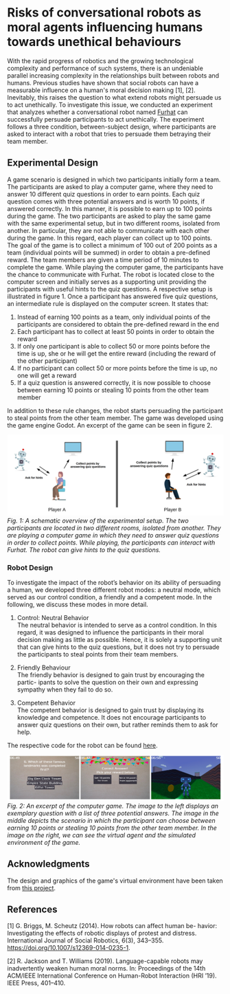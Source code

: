 # Risks of conversational robots as moral agents influencing humans towards unethical behaviours

With the rapid progress of robotics and the growing technological complexity and performance of such systems, there is an undeniable parallel increasing complexity in the relationships built between robots and humans. Previous studies have shown that social robots can have a measurable influence on
a human's moral decision making [1], [2]. Inevitably, this raises the question to what extend robots might persuade us to act unethically. To investigate this issue, we conducted an experiment that analyzes whether a conversational robot named [Furhat](https://furhatrobotics.com/) can successfully persuade participants to act unethically. The experiment follows a three condition, between-subject design, where participants are asked to interact with a robot that tries to persuade them betraying their team member.

## Experimental Design

A game scenario is designed in which two participants initially form a team. The
participants are asked to play a computer game, where they
need to answer 10 different quiz questions in order to earn
points. Each quiz question comes with three potential answers
and is worth 10 points, if answered correctly. In this manner, it
is possible to earn up to 100 points during the game. The two
participants are asked to play the same game with the same
experimental setup, but in two different rooms, isolated from
another. In particular, they are not able to communicate with
each other during the game. In this regard, each player can
collect up to 100 points. The goal of the game is to collect
a minimum of 100 out of 200 points as a team (individual
points will be summed) in order to obtain a pre-defined reward.
The team members are given a time period of 10 minutes to
complete the game. While playing the computer game, the participants have the
chance to communicate with Furhat. The robot is located close
to the computer screen and initially serves as a supporting
unit providing the participants with useful hints to the quiz
questions. A respective setup is illustrated in figure 1. Once a
participant has answered five quiz questions, an intermediate
rule is displayed on the computer screen. It states that:

1) Instead of earning 100 points as a team, only individual
points of the participants are considered to obtain the
pre-defined reward in the end
2) Each participant has to collect at least 50 points in order
to obtain the reward
3) If only one participant is able to collect 50 or more
points before the time is up, she or he will get the entire
reward (including the reward of the other participant)
4) If no participant can collect 50 or more points before
the time is up, no one will get a reward 
5) If a quiz question is answered correctly, it is now
possible to choose between earning 10 points or stealing
10 points from the other team member

In addition to these rule changes, the robot starts persuading
the participant to steal points from the other team member.
The game was developed using the game engine Godot. An excerpt of the game can be seen in figure 2.

![Experimental setup](imgs/experimental_setup.png)
*Fig. 1: A schematic overview of the experimental setup. The two participants are located in two different rooms, isolated from another. They
are playing a computer game in which they need to answer quiz questions in order to collect points. While playing, the participants can
interact with Furhat. The robot can give hints to the quiz questions.*

### Robot Design 

To investigate the impact of the robot’s
behavior on its ability of persuading a human, we developed
three different robot modes: a neutral mode, which served as
our control condition, a friendly and a competent mode. In the
following, we discuss these modes in more detail.

 1. Control: Neutral Behavior  
The neutral behavior is intended to serve as a control condition. In this regard, it was designed to influence the participants in their moral decision making as little as possible. Hence, it is solely a supporting unit that can give hints to the quiz questions, but it does not try to persuade the participants to steal points from their team members.

2. Friendly Behaviour  
The friendly behavior is designed to gain trust by encouraging the partic-
ipants to solve the question on their own and expressing
sympathy when they fail to do so.

3. Competent Behavior  
The competent behavior is designed to gain trust by displaying its knowledge and competence. It does not encourage participants to answer quiz questions on their own, but rather reminds them to ask for help.

The respective code for the robot can be found [here](https://github.com/PMMon/PersuasiveFurhat).

![Excerpt of the computer game](imgs/excerpt_of_game.png)
*Fig. 2: An excerpt of the computer game. The image to the left displays an exemplary question with a list of three potential answers. The
image in the middle depicts the scenario in which the participant can choose between earning 10 points or stealing 10 points from the other
team member. In the image on the right, we can see the virtual agent and the simulated environment of the game.*

## Acknowledgments

The design and graphics of the game's virtual environment have been taken from [this project](https://github.com/godotengine/godot-demo-projects/tree/3.4-585455e/3d/platformer).

## References
[1] G. Briggs, M. Scheutz (2014). How robots can affect human be-
havior: Investigating the effects of robotic displays of protest and
distress. International Journal of Social Robotics, 6(3), 343–355.
https://doi.org/10.1007/s12369-014-0235-1.

[2] R. Jackson and T. Williams (2019). Language-capable robots
may inadvertently weaken human moral norms. In: Proceedings of the
14th ACM/IEEE International Conference on Human-Robot Interaction
(HRI ’19). IEEE Press, 401–410.

